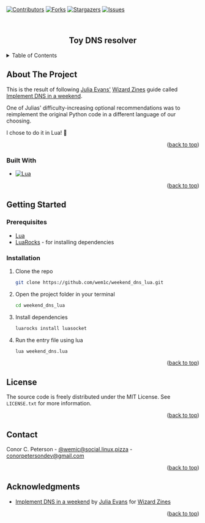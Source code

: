 <!-- Improved compatibility of back to top link: See: https://github.com/othneildrew/Best-README-Template/pull/73 -->

<a name="readme-top"></a>

<!--
*** Thanks for checking out the Best-README-Template. If you have a suggestion
*** that would make this better, please fork the repo and create a pull request
*** or simply open an issue with the tag "enhancement".
*** Don't forget to give the project a star!
*** Thanks again! Now go create something AMAZING! :D
-->

<!-- PROJECT SHIELDS -->
<!--
*** I'm using markdown "reference style" links for readability.
*** Reference links are enclosed in brackets [ ] instead of parentheses ( ).
*** See the bottom of this document for the declaration of the reference variables
*** for contributors-url, forks-url, etc. This is an optional, concise syntax you may use.
*** https://www.markdownguide.org/basic-syntax/#reference-style-links
-->

[![Contributors][contributors-shield]][contributors-url]
[![Forks][forks-shield]][forks-url]
[![Stargazers][stars-shield]][stars-url]
[![Issues][issues-shield]][issues-url]

<!-- PROJECT LOGO -->
<br />
<div align="center">
  <h2 align="center">Toy DNS resolver</h2>
</div>

<!-- TABLE OF CONTENTS -->
<details>
  <summary>Table of Contents</summary>
  <ol>
    <li>
      <a href="#about-the-project">About The Project</a>
      <ul>
        <li><a href="#built-with">Built With</a></li>
      </ul>
    </li>
    <li>
      <a href="#getting-started">Getting Started</a>
      <ul>
        <li><a href="#prerequisites">Prerequisites</a></li>
        <li><a href="#installation">Installation</a></li>
      </ul>
    </li>
    <li><a href="#license">License</a></li>
    <li><a href="#contact">Contact</a></li>
    <li><a href="#acknowledgments">Acknowledgments</a></li>
  </ol>
</details>

<!-- ABOUT THE PROJECT -->

## About The Project

This is the result of following [Julia Evans'](https://jvns.ca/) [Wizard Zines](https://wizardzines.com/) guide called [Implement DNS in a weekend](https://implement-dns.wizardzines.com/).

One of Julias' difficulty-increasing optional recommendations was to reimplement the original Python code in a different language of our choosing.

I chose to do it in Lua! 🌙

<p align="right">(<a href="#readme-top">back to top</a>)</p>

### Built With

- [![Lua][Lua-badge]][Lua-url]

<p align="right">(<a href="#readme-top">back to top</a>)</p>

<!-- GETTING STARTED -->

## Getting Started

### Prerequisites

- [Lua](https://www.lua.org/download.html)
- [LuaRocks](https://github.com/luarocks/luarocks/wiki/Download) - for installing dependencies

### Installation

1. Clone the repo

   ```sh
   git clone https://github.com/wem1c/weekend_dns_lua.git
   ```

2. Open the project folder in your terminal

   ```sh
   cd weekend_dns_lua
   ```

3. Install dependencies

   ```sh
   luarocks install luasocket
   ```

4. Run the entry file using lua

   ```sh
   lua weekend_dns.lua
   ```

<p align="right">(<a href="#readme-top">back to top</a>)</p>

<!-- LICENSE -->

## License

The source code is freely distributed under the MIT License. See `LICENSE.txt` for more information.

<p align="right">(<a href="#readme-top">back to top</a>)</p>

<!-- CONTACT -->

## Contact

Conor C. Peterson - [@wemic@social.linux.pizza](https://social.linux.pizza/@wemic) - conorpetersondev@gmail.com

<p align="right">(<a href="#readme-top">back to top</a>)</p>

<!-- ACKNOWLEDGMENTS -->

## Acknowledgments

- [Implement DNS in a weekend](https://implement-dns.wizardzines.com/) by [Julia Evans](https://jvns.ca/) for [Wizard Zines](https://wizardzines.com/)

<p align="right">(<a href="#readme-top">back to top</a>)</p>

<!-- MARKDOWN LINKS & IMAGES -->
<!-- https://www.markdownguide.org/basic-syntax/#reference-style-links -->

[contributors-shield]: https://img.shields.io/github/contributors/wem1c/weekend_dns_lua.svg?style=for-the-badge
[contributors-url]: https://github.com/wem1c/weekend_dns_lua/graphs/contributors
[forks-shield]: https://img.shields.io/github/forks/wem1c/weekend_dns_lua.svg?style=for-the-badge
[forks-url]: https://github.com/wem1c/weekend_dns_lua/network/members
[stars-shield]: https://img.shields.io/github/stars/wem1c/weekend_dns_lua.svg?style=for-the-badge
[stars-url]: https://github.com/wem1c/weekend_dns_lua/stargazers
[issues-shield]: https://img.shields.io/github/issues/wem1c/weekend_dns_lua.svg?style=for-the-badge
[issues-url]: https://github.com/wem1c/weekend_dns_lua/issues
[Lua-badge]: https://img.shields.io/badge/lua-000080?style=for-the-badge&logo=lua
[Lua-url]: https://www.lua.org/

